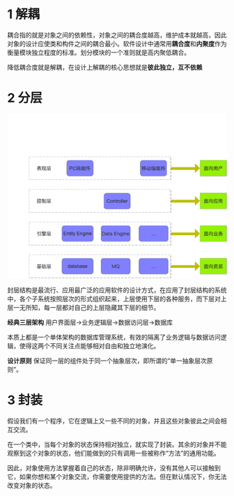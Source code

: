 # 1 解耦
耦合指的就是对象之间的依赖性，对象之间的耦合度越高，维护成本就越高，因此对象的设计应使类和构件之间的耦合最小。软件设计中通常用**耦合度**和**内聚度**作为衡量模块独立程度的标准。划分模块的一个准则就是高内聚低耦合。

降低耦合度就是解耦，在设计上解耦的核心思想就是**彼此独立，互不依赖**

# 2 分层

![layer_do](imgs/分层架构原则.png)

封层结构是最流行、应用最广泛的应用软件的设计方式，在应用了封层结构的系统中，各个子系统按照层次的形式组织起来，上层使用下层的各种服务，而下层对上层一无所知，每一层都对自己的上层隐藏其下层的细节。

**经典三层架构**
用户界面层->业务逻辑层->数据访问层->数据库

本质上都是一个单体架构的数据库管理系统，有效的隔离了业务逻辑与数据访问逻辑，使得这两个不同关注点能够相对自由和独立地演化。

**设计原则**
保证同一层的组件处于同一个抽象层次，即所谓的“单一抽象层次原则”。

# 3 封装
假设我们有一个程序，它在逻辑上又一些不同的对象，并且这些对象彼此之间会相互交流。

在一个类中，当每个对象的状态保持相对独立，就实现了封装。其余的对象并不能观察到这个对象的状态，他们能做到的只有调用一些被称作“方法”的通用功能。

因此，对象使用方法掌握着自己的状态，除非明确允许，没有其他人可以接触到它，如果你想和某个对象交流，你需要使用提供的方法。但在默认情况下，你无法改变对象的状态。




